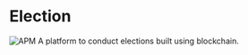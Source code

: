 # Election
![APM](https://img.shields.io/apm/l/vim-mode)
A platform to conduct elections built using blockchain.
